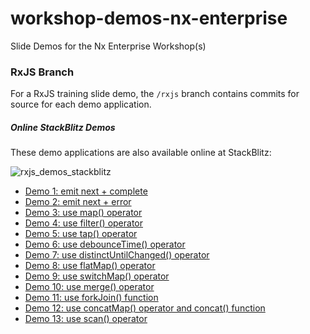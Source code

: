 # workshop-demos-nx-enterprise

Slide Demos for the Nx Enterprise Workshop(s)


### RxJS Branch

For a RxJS training slide demo, the `/rxjs` branch contains commits for source for each demo application. 

##### Online StackBlitz Demos

These demo applications are also available online at StackBlitz:

![rxjs_demos_stackblitz](https://user-images.githubusercontent.com/210413/35113042-c208b5f4-fc45-11e7-8735-da2c25d1ba52.png)

*  [Demo 1: emit next + complete](https://stackblitz.com/edit/nx-enterprise-workshop-rxjs-demo-1?file=index.ts) 
*  [Demo 2: emit next + error](https://stackblitz.com/edit/nx-enterprise-workshop-rxjs-demo-2?file=index.ts) 
*  [Demo 3: use map() operator](https://stackblitz.com/edit/nx-enterprise-workshop-rxjs-demo-3?file=index.ts) 
*  [Demo 4: use filter() operator](https://stackblitz.com/edit/nx-enterprise-workshop-rxjs-demo-4?file=index.ts) 
*  [Demo 5: use tap() operator](https://stackblitz.com/edit/nx-enterprise-workshop-rxjs-demo-5?file=index.ts) 
*  [Demo 6: use debounceTime() operator](https://stackblitz.com/edit/nx-enterprise-workshop-rxjs-demo-6?file=index.ts) 
*  [Demo 7: use distinctUntilChanged() operator](https://stackblitz.com/edit/nx-enterprise-workshop-rxjs-demo-7?file=index.ts) 
*  [Demo 8: use flatMap() operator](https://stackblitz.com/edit/nx-enterprise-workshop-rxjs-demo-8?file=index.ts) 
*  [Demo 9: use switchMap() operator](https://stackblitz.com/edit/nx-enterprise-workshop-rxjs-demo-9?file=index.ts) 
*  [Demo 10: use merge() operator](https://stackblitz.com/edit/nx-enterprise-workshop-rxjs-demo-10?file=index.ts)
*  [Demo 11: use forkJoin() function](https://stackblitz.com/edit/nx-enterprise-workshop-rxjs-demo-11?file=index.ts) 
*  [Demo 12: use concatMap() operator and concat() function](https://stackblitz.com/edit/nx-enterprise-workshop-rxjs-demo-12?file=index.ts)
*  [Demo 13: use scan() operator](https://stackblitz.com/edit/nx-enterprise-workshop-rxjs-demo-13?file=index.ts)                      

